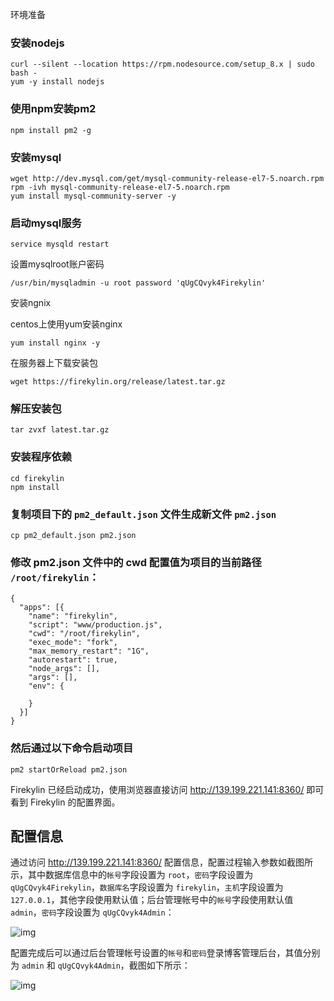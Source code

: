 环境准备

### 安装nodejs

```
curl --silent --location https://rpm.nodesource.com/setup_8.x | sudo bash -
yum -y install nodejs
```

### 使用npm安装pm2

```
npm install pm2 -g
```

### 安装mysql

```shell
wget http://dev.mysql.com/get/mysql-community-release-el7-5.noarch.rpm
rpm -ivh mysql-community-release-el7-5.noarch.rpm
yum install mysql-community-server -y
```

### 启动mysql服务

```
service mysqld restart
```

设置mysqlroot账户密码

```
/usr/bin/mysqladmin -u root password 'qUgCQvyk4Firekylin'
```

安装ngnix

centos上使用yum安装nginx

```
yum install nginx -y
```

在服务器上下载安装包

```
wget https://firekylin.org/release/latest.tar.gz
```

### 解压安装包

```
tar zvxf latest.tar.gz
```

### 安装程序依赖

```
cd firekylin
npm install
```

### 复制项目下的 `pm2_default.json` 文件生成新文件 `pm2.json`





```
cp pm2_default.json pm2.json
```

### 修改 pm2.json 文件中的 cwd 配置值为项目的当前路径 `/root/firekylin`：

```
{
  "apps": [{
    "name": "firekylin",
    "script": "www/production.js",
    "cwd": "/root/firekylin",
    "exec_mode": "fork",
    "max_memory_restart": "1G",
    "autorestart": true,
    "node_args": [],
    "args": [],
    "env": {

    }
  }]
}
```

### 然后通过以下命令启动项目

```
pm2 startOrReload pm2.json
```

Firekylin 已经启动成功，使用浏览器直接访问 <http://139.199.221.141:8360/> 即可看到 Firekylin 的配置界面。





## 配置信息

通过访问 <http://139.199.221.141:8360/> 配置信息，配置过程输入参数如截图所示，其中数据库信息中的`帐号`字段设置为 `root`，`密码`字段设置为 `qUgCQvyk4Firekylin`，`数据库名`字段设置为 `firekylin`，`主机`字段设置为 `127.0.0.1`，其他字段使用默认值；后台管理帐号中的`帐号`字段使用默认值 `admin`，`密码`字段设置为 `qUgCQvyk4Admin`：

![img](https://mc.qcloudimg.com/static/img/2b6b8757d891a5c67581f64b0c75cc42/1.png)

配置完成后可以通过后台管理帐号设置的`帐号`和`密码`登录博客管理后台，其值分别为 `admin` 和 `qUgCQvyk4Admin`，截图如下所示：

![img](https://mc.qcloudimg.com/static/img/d5b5b0b892c165eb6d80e8a699d22657/1.png)